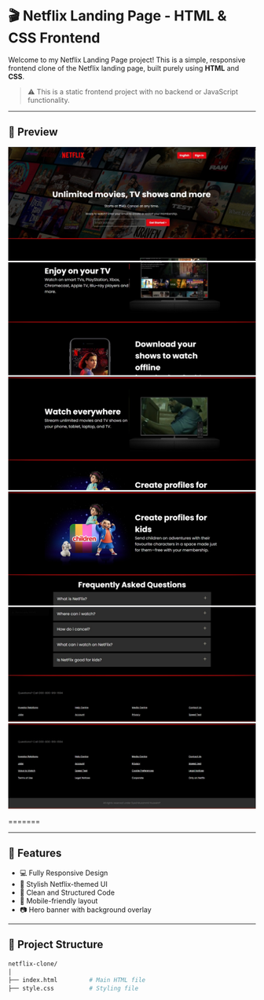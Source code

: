 # 🎬 Netflix Landing Page - HTML & CSS Frontend

Welcome to my Netflix Landing Page project! This is a simple, responsive frontend clone of the Netflix landing page, built purely using **HTML** and **CSS**.

> ⚠️ This is a static frontend project with no backend or JavaScript functionality.

---

## 📸 Preview

![Netflix Clone Preview](./assets/preview1.jpg)  
![Netflix Clone Preview](./assets/preview2.jpg)  
![Netflix Clone Preview](./assets/preview3.jpg)
![Netflix Clone Preview](./assets/preview4.jpg)  
![Netflix Clone Preview](./assets/preview5.jpg)  
![Netflix Clone Preview](./assets/preview6.jpg)  

=======



---

## 🚀 Features

- 💻 Fully Responsive Design
- 🎨 Stylish Netflix-themed UI
- 🧼 Clean and Structured Code
- 📱 Mobile-friendly layout
- 📷 Hero banner with background overlay

---

## 📁 Project Structure

```bash
netflix-clone/
│
├── index.html         # Main HTML file
├── style.css          # Styling file
      
  
